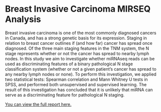 #  Breast Invasive Carcinoma MIRSEQ Analysis

Breast invasive carcinoma is one of the most commonly diagnosed cancers in Canada, and has a strong genetic basis for its expression. Staging in relation to breast cancer outlines if (and how far) cancer has spread once diagnosed. Of the three main staging features in the TNM system, the N stage represents whether or not the cancer has spread to nearby lymph nodes. In this study we aim to investigate whether miRNAseq reads can be used as discriminating features of a binary pathological N stage classification system (whether or not a given patient’s cancer has spread to any nearby lymph nodes or none). To perform this investigation, we applied two statistical tests: Spearman correlation and Mann Whitney U tests in SPSS, and performed both unsupervised and supervised learning. The result of this investigation has concluded that it is unlikely that miRNA can serve as a discriminating feature for pathological N staging.

[You can view the full report here.](Breast_Invasive_Carcinoma_MIRSEQ_Analysis.pdf)
